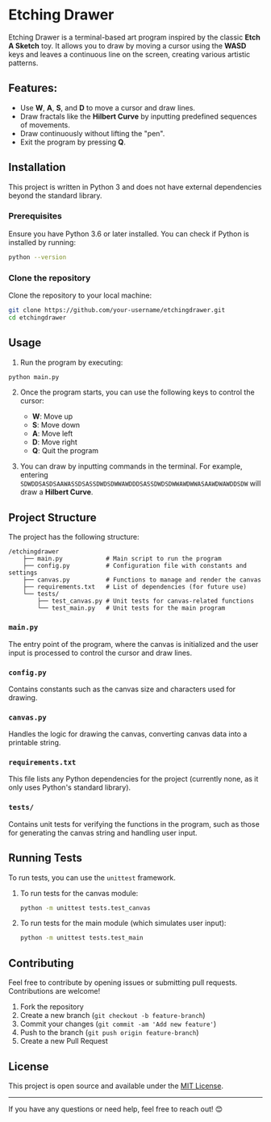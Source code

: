 # Etching Drawer

Etching Drawer is a terminal-based art program inspired by the classic **Etch A Sketch** toy. It allows you to draw by moving a cursor using the **WASD** keys and leaves a continuous line on the screen, creating various artistic patterns.

## Features:
- Use **W**, **A**, **S**, and **D** to move a cursor and draw lines.
- Draw fractals like the **Hilbert Curve** by inputting predefined sequences of movements.
- Draw continuously without lifting the "pen".
- Exit the program by pressing **Q**.

## Installation

This project is written in Python 3 and does not have external dependencies beyond the standard library.

### Prerequisites
Ensure you have Python 3.6 or later installed. You can check if Python is installed by running:

```bash
python --version
```

### Clone the repository

Clone the repository to your local machine:

```bash
git clone https://github.com/your-username/etchingdrawer.git
cd etchingdrawer
```

## Usage

1. Run the program by executing:

```bash
python main.py
```

2. Once the program starts, you can use the following keys to control the cursor:
   - **W**: Move up
   - **S**: Move down
   - **A**: Move left
   - **D**: Move right
   - **Q**: Quit the program

3. You can draw by inputting commands in the terminal. For example, entering `SDWDDSASDSAAWASSDSASSDWDSDWWAWDDDSASSDWDSDWWAWDWWASAAWDWAWDDSDW` will draw a **Hilbert Curve**.

## Project Structure

The project has the following structure:

```
/etchingdrawer
    ├── main.py            # Main script to run the program
    ├── config.py          # Configuration file with constants and settings
    ├── canvas.py          # Functions to manage and render the canvas
    ├── requirements.txt   # List of dependencies (for future use)
    └── tests/
        ├── test_canvas.py # Unit tests for canvas-related functions
        └── test_main.py   # Unit tests for the main program
```

### `main.py`
The entry point of the program, where the canvas is initialized and the user input is processed to control the cursor and draw lines.

### `config.py`
Contains constants such as the canvas size and characters used for drawing.

### `canvas.py`
Handles the logic for drawing the canvas, converting canvas data into a printable string.

### `requirements.txt`
This file lists any Python dependencies for the project (currently none, as it only uses Python's standard library).

### `tests/`
Contains unit tests for verifying the functions in the program, such as those for generating the canvas string and handling user input.

## Running Tests

To run tests, you can use the `unittest` framework.

1. To run tests for the canvas module:
   ```bash
   python -m unittest tests.test_canvas
   ```

2. To run tests for the main module (which simulates user input):
   ```bash
   python -m unittest tests.test_main
   ```

## Contributing

Feel free to contribute by opening issues or submitting pull requests. Contributions are welcome!

1. Fork the repository
2. Create a new branch (`git checkout -b feature-branch`)
3. Commit your changes (`git commit -am 'Add new feature'`)
4. Push to the branch (`git push origin feature-branch`)
5. Create a new Pull Request

## License

This project is open source and available under the [MIT License](LICENSE).

---

If you have any questions or need help, feel free to reach out! 😊

